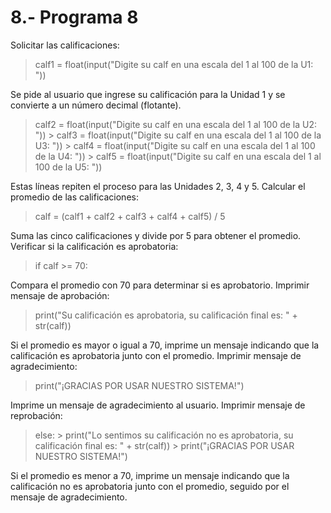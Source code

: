 # 8.- Programa 8
Solicitar las calificaciones:
> calf1 = float(input("Digite su calf en una escala del 1 al 100 de la U1: "))

Se pide al usuario que ingrese su calificación para la Unidad 1 y se convierte a un número decimal (flotante).
> calf2 = float(input("Digite su calf en una escala del 1 al 100 de la U2: ")) > calf3 = float(input("Digite su calf en una escala del 1 al 100 de la U3: ")) > calf4 = float(input("Digite su calf en una escala del 1 al 100 de la U4: ")) > calf5 = float(input("Digite su calf en una escala del 1 al 100 de la U5: "))

Estas líneas repiten el proceso para las Unidades 2, 3, 4 y 5.
Calcular el promedio de las calificaciones:
> calf = (calf1 + calf2 + calf3 + calf4 + calf5) / 5

Suma las cinco calificaciones y divide por 5 para obtener el promedio.
Verificar si la calificación es aprobatoria:
> if calf >= 70:

Compara el promedio con 70 para determinar si es aprobatorio.
Imprimir mensaje de aprobación:
> print("Su calificación es aprobatoria, su calificación final es: " + str(calf))

Si el promedio es mayor o igual a 70, imprime un mensaje indicando que la calificación es aprobatoria junto con el promedio.
Imprimir mensaje de agradecimiento:
> print("¡GRACIAS POR USAR NUESTRO SISTEMA!")

Imprime un mensaje de agradecimiento al usuario.
Imprimir mensaje de reprobación:
> else: > print("Lo sentimos su calificación no es aprobatoria, su calificación final es: " + str(calf)) > print("¡GRACIAS POR USAR NUESTRO SISTEMA!")

Si el promedio es menor a 70, imprime un mensaje indicando que la calificación no es aprobatoria junto con el promedio, seguido por el mensaje de agradecimiento.
